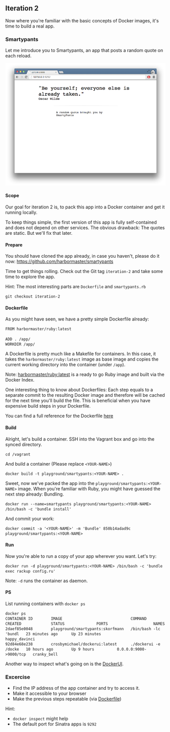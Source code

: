 ## Iteration 2

Now where you're familiar with the basic concepts of Docker images, it's time to build a real app.


### Smartypants

Let me introduce you to Smartypants, an app that posts a random quote on each reload.

![smartypants](../images/smartypants.png)

#### Scope

Our goal for iteration 2 is, to pack this app into a Docker container and get it running locally. 

To keep things simple, the first version of this app is fully self-contained and does not depend on other services. The obvious drawback: The quotes are static. But we'll fix that later.

#### Prepare

You should have cloned the app already, in case you haven't, please do it now: https://github.com/harbormaster/smartypants

Time to get things rolling. Check out the Git tag ```iteration-2``` and take some time to explore the app.

Hint: The most interesting parts are ```Dockerfile``` and ```smartypants.rb```

```
git checkout iteration-2
```

#### Dockerfile

As you might have seen, we have a pretty simple Dockerfile already:

```
FROM harbormaster/ruby:latest

ADD . /app/
WORKDIR /app/
```
A Dockerfile is pretty much like a Makefile for containers. In this case, it takes the ```harbormaster/ruby:latest``` image as base image and copies the current working directory into the container (under ```/app```).

Note: [harbormaster/ruby:latest](https://index.docker.io/u/harbormaster/ruby/) is a ready to go Ruby image and built via the Docker Index.

One interesting thing to know about Dockerfiles: Each step equals to a separate commit to the resulting Docker image and therefore will be cached for the next time you'll build the file. This is beneficial when you have expensive build steps in your Dockerfile.

You can find a full reference for the Dockerfile [here](http://docs.docker.io/en/latest/reference/builder/)

#### Build

Alright, let's build a container. SSH into the Vagrant box and go into the synced directory.

```
cd /vagrant
```

And build a container (Please replace ```<YOUR-NAME>```)

```
docker build -t playground/smartypants:<YOUR-NAME> .
```

Sweet, now we've packed the app into the ```playground/smartypants:<YOUR-NAME>``` image. When you're familiar with Ruby, you might have guessed the next step already: Bundling.

```
docker run --name=smartypants playground/smartypants:<YOUR-NAME> /bin/bash -c 'bundle install'
```

And commit your work:

```
docker commit -a '<YOUR-NAME>' -m 'Bundle' 850b14adad9c playground/smartypants:<YOUR-NAME>
```

#### Run

Now you're able to run a copy of your app wherever you want. Let's try:

```
docker run -d playground/smartypants:<YOUR-NAME> /bin/bash -c 'bundle exec rackup config.ru'
```

Note: ```-d``` runs the container as daemon. 

#### PS

List running containers with ```docker ps```

```
docker ps
CONTAINER ID        IMAGE                              COMMAND                CREATED             STATUS              PORTS                    NAMES
2daef85e0048        playground/smartypants:skorfmann   /bin/bash -lc 'bundl   23 minutes ago      Up 23 minutes                                happy_davinci
92d84e68e238        crosbymichael/dockerui:latest      ./dockerui -e /docke   10 hours ago        Up 9 hours          0.0.0.0:9000->9000/tcp   cranky_bell
```

Another way to inspect what's going on is the [DockerUI](http://192.168.33.10:9000).

### Excercise 

* Find the IP address of the app container and try to access it.
* Make it accessible to your browser
* Make the previous steps repeatable (via [Dockerfile](http://docs.docker.io/en/latest/reference/builder/))

Hint:

- ```docker inspect``` might help
- The default port for Sinatra apps is ```9292```

